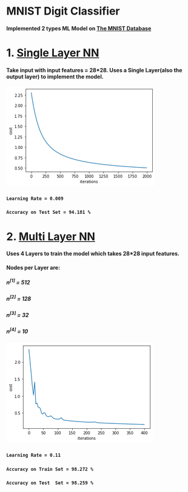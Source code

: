 # MNIST Digit Classifier

#### Implemented 2 types ML Model on [The MNIST Database](http://yann.lecun.com/exdb/mnist/)

# 1. [Single Layer NN](https://github.com/ABD-01/MNIST/tree/main/Single%20Layer%20Model)
####  Take input with input features = 28*28. Uses a Single Layer(also the output layer) to implement the model.
  ![Cost vs No. of Iterations](https://github.com/ABD-01/MNIST/blob/main/Single%20Layer%20Model/SingleCost.png)
####  `Learning Rate = 0.009`
  
####  `Accuracy on Test Set = 94.181 %`

# 2. [Multi Layer NN](https://github.com/ABD-01/MNIST/tree/main/Multi%20Layer%20Model)
####  Uses 4 Layers to train the model which takes 28*28 input features.
####  Nodes per Layer are:
#####  n<sup>[1]</sup> = 512
#####  n<sup>[2]</sup> = 128
#####  n<sup>[3]</sup> = 32
#####  n<sup>[4]</sup> = 10

  ![Cost vs No. of Iterations](https://github.com/ABD-01/MNIST/blob/main/Multi%20Layer%20Model/MultiCost.png)
#### `Learning Rate = 0.11`
#### `Accuracy on Train Set = 98.272 %`
#### `Accuracy on Test  Set = 98.259 %`
